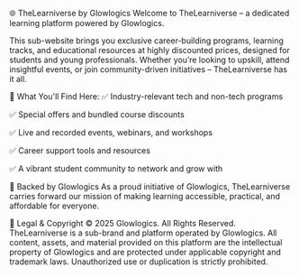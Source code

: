 🌐 TheLearniverse by Glowlogics
Welcome to TheLearniverse – a dedicated learning platform powered by Glowlogics.

This sub-website brings you exclusive career-building programs, learning tracks, and educational resources at highly discounted prices, designed for students and young professionals. Whether you’re looking to upskill, attend insightful events, or join community-driven initiatives – TheLearniverse has it all.

🎯 What You'll Find Here:
✅ Industry-relevant tech and non-tech programs

✅ Special offers and bundled course discounts

✅ Live and recorded events, webinars, and workshops

✅ Career support tools and resources

✅ A vibrant student community to network and grow with

🔗 Backed by Glowlogics
As a proud initiative of Glowlogics, TheLearniverse carries forward our mission of making learning accessible, practical, and affordable for everyone.

📄 Legal & Copyright
© 2025 Glowlogics. All Rights Reserved.
TheLearniverse is a sub-brand and platform operated by Glowlogics.
All content, assets, and material provided on this platform are the intellectual property of Glowlogics and are protected under applicable copyright and trademark laws. Unauthorized use or duplication is strictly prohibited.